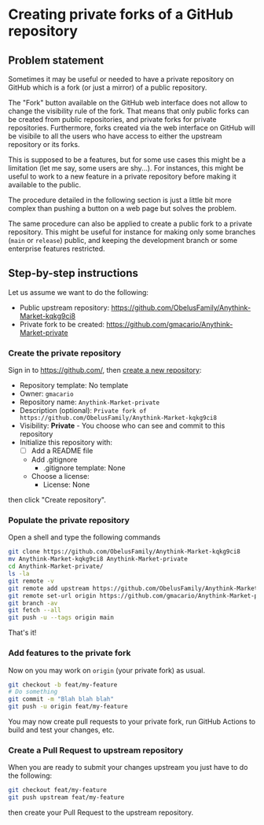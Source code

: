# Creating private forks of a GitHub repository

## Problem statement

Sometimes it may be useful or needed to have a private repository on GitHub which is a fork (or just a mirror) of a public repository.

The "Fork" button available on the GitHub web interface does not allow to change the visibility rule of the fork. That means that only public forks can be created from public repositories, and private forks for private repositories.
Furthermore, forks created via the web interface on GitHub will be visibile to all the users who have access to either the upstream repository or its forks.

This is supposed to be a features, but for some use cases this might be a limitation (let me say, some users are shy...).
For instances, this might be useful to work to a new feature in a private repository before making it available to the public.

The procedure detailed in the following section is just a little bit more complex than pushing a button on a web page but solves the problem.

The same procedure can also be applied to create a public fork to a private repository. This might be useful for instance for making only some branches (`main` or `release`) public, and keeping the development branch or some enterprise features restricted.

## Step-by-step instructions

Let us assume we want to do the following:

- Public upstream repository: <https://github.com/ObelusFamily/Anythink-Market-kqkg9ci8>
- Private fork to be created: <https://github.com/gmacario/Anythink-Market-private>

### Create the private repository

Sign in to <https://github.com/>,
then [create a new repository](https://github.com/new):

- Repository template: No template
- Owner: `gmacario`
- Repository name: `Anythink-Market-private`
- Description (optional): `Private fork of https://github.com/ObelusFamily/Anythink-Market-kqkg9ci8`
- Visibility: **Private** - You choose who can see and commit to this repository
- Initialize this repository with:
  - [ ] Add a README file
  - Add .gitignore
    - .gitignore template: None
  - Choose a license:
    - License: None

then click "Create repository".

### Populate the private repository

Open a shell and type the following commands

```bash
git clone https://github.com/ObelusFamily/Anythink-Market-kqkg9ci8
mv Anythink-Market-kqkg9ci8 Anythink-Market-private
cd Anythink-Market-private/
ls -la
git remote -v
git remote add upstream https://github.com/ObelusFamily/Anythink-Market-kqkg9ci8
git remote set-url origin https://github.com/gmacario/Anythink-Market-private.git
git branch -av
git fetch --all
git push -u --tags origin main
```

That's it!

### Add features to the private fork

Now on you may work on `origin` (your private fork) as usual.

```bash
git checkout -b feat/my-feature
# Do something
git commit -m "Blah blah blah"
git push -u origin feat/my-feature
```

You may now create pull requests to your private fork, run GitHub Actions to build and test your changes, etc.

### Create a Pull Request to upstream repository

When you are ready to submit your changes upstream you just have to do the following:

```bash
git checkout feat/my-feature
git push upstream feat/my-feature
```

then create your Pull Request to the upstream repository.

<!-- EOF -->
